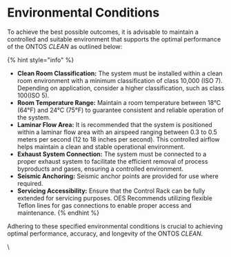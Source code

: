# Environmental Conditions

To achieve the best possible outcomes, it is advisable to maintain a controlled and suitable environment that supports the optimal performance of the ONTOS _CLEAN_ as outlined below:

{% hint style="info" %}
* **Clean Room Classification:** The system must be installed within a clean room environment with a minimum classification of class 10,000 (ISO 7). Depending on application, consider a higher classification, such as class 100(ISO 5).
* **Room Temperature Range:** Maintain a room temperature between 18°C (64°F) and 24°C (75°F) to guarantee consistent and reliable operation of the system.
* **Laminar Flow Area:** It is recommended that the system is positioned within a laminar flow area with an airspeed ranging between 0.3 to 0.5 meters per second (12 to 18 inches per second). This controlled airflow helps maintain a clean and stable operational environment.
* **Exhaust System Connection:** The system must be connected to a proper exhaust system to facilitate the efficient removal of process byproducts and gases, ensuring a controlled environment.
* **Seismic Anchoring:** Seismic anchor points are provided for use where required.
* **Servicing Accessibility:** Ensure that the Control Rack can be fully extended for servicing purposes. OES Recommends utilizing flexible Teflon lines for gas connections to enable proper access and maintenance.
{% endhint %}

Adhering to these specified environmental conditions is crucial to achieving optimal performance, accuracy, and longevity of the ONTOS _CLEAN_.

\


